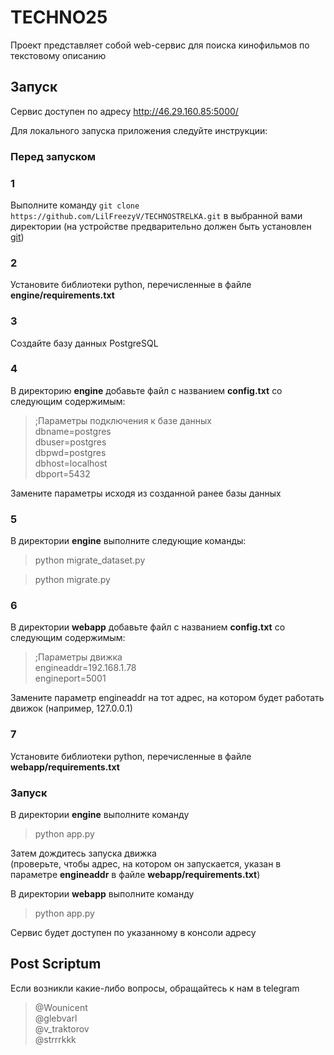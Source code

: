 # TECHNO25

Проект представляет собой web-сервис для поиска кинофильмов по текстовому описанию

## Запуск

Сервис доступен по адресу http://46.29.160.85:5000/

Для локального запуска приложения следуйте инструкции:

### Перед запуском

### 1
Выполните команду `git clone https://github.com/LilFreezyV/TECHNOSTRELKA.git` в выбранной вами директории (на устройстве предварительно должен быть установлен [git](https://git-scm.com/))

### 2
Установите библиотеки python, перечисленные в файле **engine/requirements.txt**

### 3
Создайте базу данных PostgreSQL

### 4
В директорию **engine** добавьте файл с названием **config.txt** со следующим содержимым:
> ;Параметры подключения к базе данных\
dbname=postgres\
dbuser=postgres\
dbpwd=postgres\
dbhost=localhost\
dbport=5432

Замените параметры исходя из созданной ранее базы данных

### 5
В директории **engine** выполните следующие команды:
> python migrate_dataset.py

>python migrate.py

### 6
В директории **webapp** добавьте файл с названием **config.txt** со следующим содержимым:
>;Параметры движка\
engineaddr=192.168.1.78\
engineport=5001

Замените параметр engineaddr на тот адрес, на котором будет работать движок (например, 127.0.0.1)

### 7
Установите библиотеки python, перечисленные в файле **webapp/requirements.txt**

### Запуск

В директории **engine** выполните команду
> python app.py

Затем дождитесь запуска движка\
(проверьте, чтобы адрес, на котором он запускается, указан в параметре **engineaddr** в файле **webapp/requirements.txt**)

В директории **webapp** выполните команду
> python app.py

Сервис будет доступен по указанному в консоли адресу

## Post Scriptum
Если возникли какие-либо вопросы, обращайтесь к нам в telegram
> @Wounicent\
@glebvarl\
@v_traktorov\
@strrrkkk
